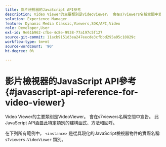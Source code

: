 ```yaml
---
title: 影片檢視器的JavaScript API參考
description: Video Viewer的主要類別是VideoViewer。 會在s7viewers名稱空間中宣告。 此JavaScript API涵蓋此特定類別的建構函式、方法和回呼。
solution: Experience Manager
feature: Dynamic Media Classic,Viewers,SDK/API,Video
role: Developer,User
exl-id: 9e61b962-cfbe-4c8e-9938-77a197c5f127
source-git-commit: 11acb9151d3ea247eecde3cfbbd295a95c10829c
workflow-type: tm+mt
source-wordcount: '90'
ht-degree: 0%

---
```


# 影片檢視器的JavaScript API參考{#javascript-api-reference-for-video-viewer}

Video Viewer的主要類別是VideoViewer。 會在s7viewers名稱空間中宣告。 此JavaScript API涵蓋此特定類別的建構函式、方法和回呼。

在下列所有範例中， `<instance>` 是從具現化的JavaScript檢視器物件的實際名稱 `s7viewers.VideoViewer` 類別。

